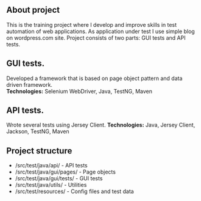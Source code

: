 ## About project

This is the training project where I develop and improve skills in test automation of web applications. As application under test I use simple blog on wordpress.com site.
Project consists of two parts: GUI tests and API tests.

## GUI tests.
Developed a framework that is based on page object pattern and data driven framework.  
**Technologies:** Selenium WebDriver, Java, TestNG, Maven

## API tests.
Wrote several tests using Jersey Client.
**Technologies:** Java, Jersey Client, Jackson, TestNG, Maven

## Project structure
* /src/test/java/api/ - API tests
* /src/test/java/gui/pages/ - Page objects
* /src/test/java/gui/tests/ - GUI tests
* /src/test/java/utils/ - Utilities
* /src/test/resources/ - Config files and test data